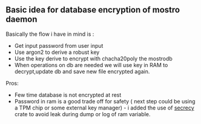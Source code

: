 ## Basic idea for database encryption of mostro daemon

Basically the flow i have in mind is :

- Get input password from user input
- Use argon2 to derive a robust key
- Use the key derive to encrypt with chacha20poly the mostrodb
- When operations on db are needed we will use key in RAM to decrypt,update db and save new file encrypted again.

Pros:
- Few time database is not encrypted at rest
- Password in ram is a good trade off for safety ( next step could be using a TPM chip or some external key manager) - i added the use of [secrecy](https://crates.io/crates/secrecy) crate to avoid leak during dump or log of ram variable.
  
